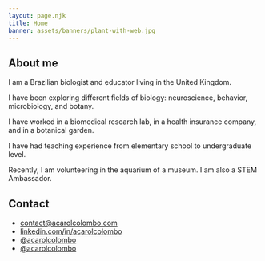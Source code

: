 ```yaml
---
layout: page.njk
title: Home
banner: assets/banners/plant-with-web.jpg
---
```



<h2 id="about">About me</h2>

I am a Brazilian biologist and educator living in the United Kingdom.

I have been exploring different fields of biology: 
neuroscience, behavior, microbiology, and botany.

I have worked in a biomedical research lab, in a health insurance company, and in a botanical garden.  

I have had teaching experience from elementary school to undergraduate level. 

Recently, I am volunteering in the aquarium of a museum. I am also a STEM Ambassador.




<h2 id="contact">Contact</h2>

<ul class="fa-ul">
<li>
<i class="fa-li fas fa-envelope"></i> 
<a href="mailto:contact@acarolcolombo.com">contact@acarolcolombo.com</a>
</li>
<li>
<i class="fa-li fab fa-linkedin" aria-hidden="true"></i> 
<a href="https://linkedin.com/in/acarolcolombo">linkedin.com/in/acarolcolombo</a>
</li>
<li>
<i class="fa-li fab fa-github" aria-hidden="true"></i> 
<a href="https://github.com/acarolcolombo">@acarolcolombo</a>
</li>
<li>
<i class="fa-li fab fa-twitter" aria-hidden="true"></i> 
<a href="https://twitter.com/acarolcolombo">@acarolcolombo</a>
</li>
</ul>